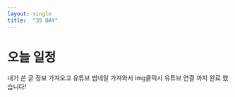 ```yaml
---
layout: single
title:  "35 DAY"
---
```


# 오늘 일정
내가 쓴 글 정보 가져오고 유튜브 썸네일 가져와서 img클릭시 유튜브 연결 까지 완료 했습니다!
